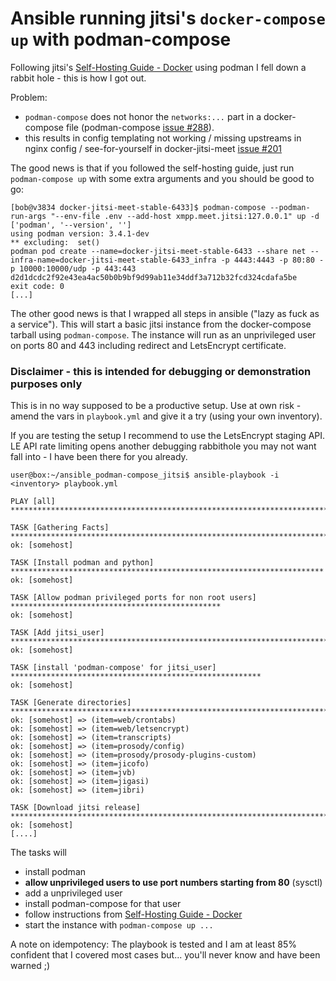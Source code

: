 # Ansible running jitsi's `docker-compose up` with podman-compose

Following jitsi's [Self-Hosting Guide - Docker](https://jitsi.github.io/handbook/docs/devops-guide/devops-guide-docker) using podman I fell down a rabbit hole - this is how I got out.

Problem: 
* `podman-compose` does not honor the `networks:...` part in a docker-compose file (podman-compose [issue #288](https://github.com/containers/podman-compose/issues/288)). 
* this results in config templating not working / missing upstreams in nginx config / see-for-yourself in docker-jitsi-meet [issue #201](https://github.com/jitsi/docker-jitsi-meet/issues/201)


The good news is that if you followed the self-hosting guide, just run `podman-compose up` with some extra arguments and you should be good to go:

```
[bob@v3834 docker-jitsi-meet-stable-6433]$ podman-compose --podman-run-args "--env-file .env --add-host xmpp.meet.jitsi:127.0.0.1" up -d
['podman', '--version', '']
using podman version: 3.4.1-dev
** excluding:  set()
podman pod create --name=docker-jitsi-meet-stable-6433 --share net --infra-name=docker-jitsi-meet-stable-6433_infra -p 4443:4443 -p 80:80 -p 10000:10000/udp -p 443:443
d2d1dcdc2f92e43ea4ac50b0b9bf9d99ab11e34ddf3a712b32fcd324cdafa5be
exit code: 0
[...]
``` 

The other good news is that I wrapped all steps in ansible ("lazy as fuck as a service"). 
This will start a basic jitsi instance from the docker-compose tarball using `podman-compose`. 
The instance will run as an unprivileged user on ports 80 and 443 including redirect and LetsEncrypt certificate.

### Disclaimer - this is intended for debugging or demonstration purposes only
This is in no way supposed to be a productive setup. Use at own risk - amend the vars in `playbook.yml` and give it a try (using your own inventory).

If you are testing the setup I recommend to use the LetsEncrypt staging API. LE API rate limiting opens another debugging rabbithole you may not want fall into - I have been there for you already.

```
user@box:~/ansible_podman-compose_jitsi$ ansible-playbook -i <inventory> playbook.yml 

PLAY [all] ********************************************************************************************

TASK [Gathering Facts] ********************************************************************************
ok: [somehost]

TASK [Install podman and python] **********************************************************************
ok: [somehost]

TASK [Allow podman privileged ports for non root users] ***********************************************
ok: [somehost]

TASK [Add jitsi_user] *********************************************************************************
ok: [somehost]

TASK [install 'podman-compose' for jitsi_user] ********************************************************
ok: [somehost]

TASK [Generate directories] ***************************************************************************
ok: [somehost] => (item=web/crontabs)
ok: [somehost] => (item=web/letsencrypt)
ok: [somehost] => (item=transcripts)
ok: [somehost] => (item=prosody/config)
ok: [somehost] => (item=prosody/prosody-plugins-custom)
ok: [somehost] => (item=jicofo)
ok: [somehost] => (item=jvb)
ok: [somehost] => (item=jigasi)
ok: [somehost] => (item=jibri)

TASK [Download jitsi release] *************************************************************************
ok: [somehost]
[....]

```

The tasks will 
* install podman
* **allow unprivileged users to use port numbers starting from 80** (sysctl)
* add a unprivileged user
* install podman-compose for that user
* follow instructions from [Self-Hosting Guide - Docker](https://jitsi.github.io/handbook/docs/devops-guide/devops-guide-docker)
* start the instance with `podman-compose up ...`

A note on idempotency: The playbook is tested and I am at least 85% confident that I covered most cases but... you'll never know and have been warned ;)
